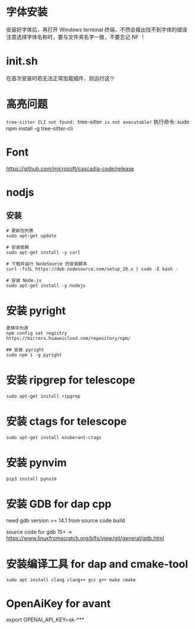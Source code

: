 
# 字体安装

安装好字体后，再打开 Windows terminal 终端，不然会报出找不到字体的错误
注意选择字体名称时，要与文件夹名字一致，不要忘记 NF ！

# init.sh

在首次安装时若无法正常加载插件，则运行这个

# 高亮问题

`tree-sitter CLI not found: `tree-sitter` is not executable!`
执行命令: sudo npm install -g tree-sitter-cli

# Font

https://github.com/microsoft/cascadia-code/release

# nodjs 

## 安装

```shell
# 更新包列表
sudo apt-get update

# 安装依赖
sudo apt-get install -y curl

# 下载并运行 NodeSource 的安装脚本
curl -fsSL https://deb.nodesource.com/setup_20.x | sudo -E bash -

# 安装 Node.js
sudo apt-get install -y nodejs
```

# 安装 pyright

```shell
更换华为源
npm config set registry https://mirrors.huaweicloud.com/repository/npm/

## 安装 pyright
sudo npm i -g pyright 
```

# 安装 ripgrep for telescope

``` shell
sudo apt-get install ripgrep
```

# 安装 ctags for telescope

```shell
sudo apt-get install exuberant-ctags
```

# 安装 pynvim

```shell
pip3 install pynvim
```

# 安装 GDB for dap cpp

need gdb version >= 14.1 from source code build

source code for gdb 15+ -> https://www.linuxfromscratch.org/blfs/view/git/general/gdb.html

# 安装编译工具 for dap and cmake-tool

```shell
sudo apt install clang clang++ gcc g++ make cmake
```

# OpenAiKey for avant

export OPENAI_API_KEY=sk-***

